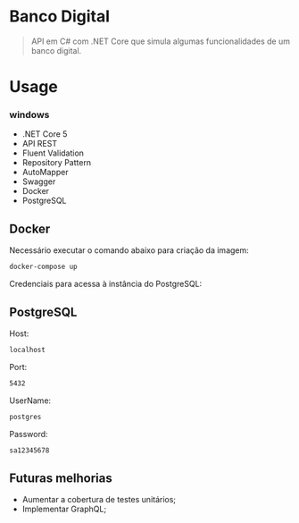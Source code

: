 # Banco Digital

> API em C# com .NET Core que simula algumas funcionalidades de um banco digital.

# Usage
### windows
* .NET Core 5
* API REST
* Fluent Validation
* Repository Pattern 
* AutoMapper
* Swagger
* Docker
* PostgreSQL

## Docker

Necessário executar o comando abaixo para criação da imagem:
```sh
docker-compose up
```
Credenciais para acessa à instância do PostgreSQL:

## PostgreSQL
Host:
```sh
localhost
```
Port:
```sh
5432
```
UserName:
```sh
postgres
```
Password:
```sh
sa12345678
```

## Futuras melhorias

* Aumentar a cobertura de testes unitários;
* Implementar GraphQL;
